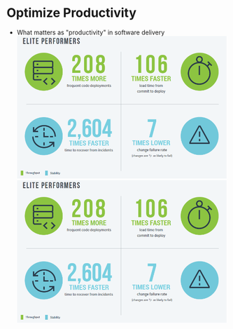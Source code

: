 # Optimize Productivity

* What matters as "productivity" in software delivery[![](/assets/measure-productivity.png)](https://thenewstack.io/dora-2019-devops-efforts-improving-but-not-done/)
  ![](/assets/measure-productivity.png)



